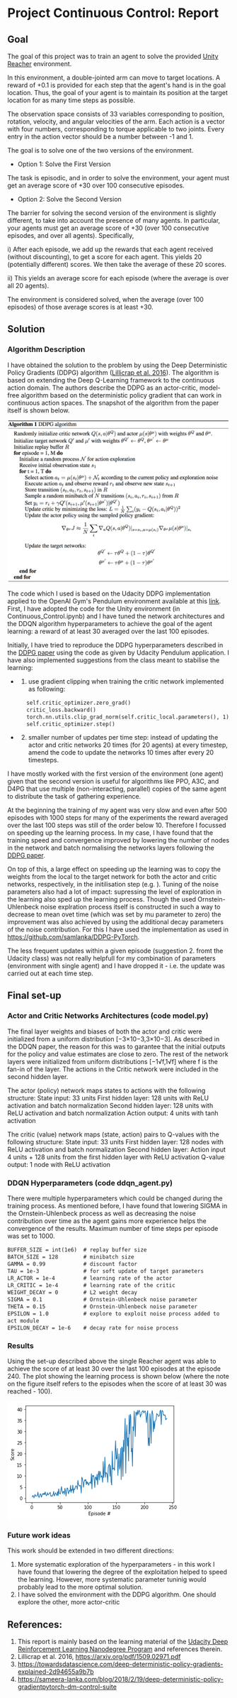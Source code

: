 # Project Continuous Control: Report

## Goal

The goal of this project was to train an agent to solve the provided [Unity Reacher](https://github.com/Unity-Technologies/ml-agents/blob/master/docs/Learning-Environment-Examples.md#reacher) environment.

In this environment, a double-jointed arm can move to target locations. A reward of +0.1 is provided for each step that the agent's hand is in the goal location. Thus, the goal of your agent is to maintain its position at the target location for as many time steps as possible.

The observation space consists of 33 variables corresponding to position, rotation, velocity, and angular velocities of the arm. Each action is a vector with four numbers, corresponding to torque applicable to two joints. Every entry in the action vector should be a number between -1 and 1.

The goal is to solve one of the two versions of the environment.
- Option 1: Solve the First Version

The task is episodic, and in order to solve the environment, your agent must get an average score of +30 over 100 consecutive episodes.
- Option 2: Solve the Second Version

The barrier for solving the second version of the environment is slightly different, to take into account the presence of many agents. In particular, your agents must get an average score of +30 (over 100 consecutive episodes, and over all agents). Specifically,

i) After each episode, we add up the rewards that each agent received (without discounting), to get a score for each agent. This yields 20 (potentially different) scores. We then take the average of these 20 scores.

ii) This yields an average score for each episode (where the average is over all 20 agents).

The environment is considered solved, when the average (over 100 episodes) of those average scores is at least +30. 

## Solution

### Algorithm Description

I have obtained the solution to the problem by using the Deep Deterministic Policy Gradients (DDPG) algorithm ([Lillicrap et al. 2016]( https://arxiv.org/pdf/1509.02971.pdf)). The algorithm is based on extending the Deep Q-Learning framework to the continuous action domain. The authors describe the DDPG as an actor-critic, model-free algorithm based on the deterministic policy gradient that can work in continuous action spaces. The snapshot of the algorithm from the paper itself is shown below.

![alt text](DDPG_Algorithm.png)

The code which I used is based on the Udacity DDPG implementation applied to the OpenAI Gym's Pendulum environment available at this [link](https://github.com/udacity/deep-reinforcement-learning/tree/master/ddpg-pendulum). First, I have adopted the code for the Unity environment (in Continuous_Control.ipynb) and I have tuned the network architectures and the DDQN algorithm hyperparameters to achieve the goal of the agent learning: a reward of at least 30 averaged over the last 100 episodes.

Initially, I have tried to reproduce the DDPG hyperparameters described in the [DDPG paper](https://arxiv.org/pdf/1509.02971.pdf) using the code as given by Udacity Pendulum application. I have also implemented suggestions from the class meant to stabilise the learning: 
- 1. use gradient clipping when training the critic network implemented as following:
```
      self.critic_optimizer.zero_grad()
      critic_loss.backward()
      torch.nn.utils.clip_grad_norm(self.critic_local.parameters(), 1)
      self.critic_optimizer.step()
```
- 2. smaller number of updates per time step: instead of updating the actor and critic networks 20 times (for 20 agents) at every timestep, amend the code to update the networks 10 times after every 20 timesteps. 

I have mostly worked with the first version of the environment (one agent) given that the second version is useful for algorithms like PPO, A3C, and D4PG that use multiple (non-interacting, parallel) copies of the same agent to distribute the task of gathering experience. 

At the beginning the training of my agent was very slow and even after 500 episodes with 1000 steps for many of the experiments the reward averaged over the last 100 steps was still of the order below 10. Therefore I focussed on speeding up the learning process.
In my case, I have found that the training speed and convergence improved by lowering the number of nodes in the network and batch normalising the networks layers following the [DDPG paper](https://arxiv.org/pdf/1509.02971.pdf).

On top of this, a large effect on speeding up the learning was to copy the weights from the local to the target network for both the actor and critic networks, respectively, in the initilisation step (e.g. ). Tuning of the noise parameters also had a lot of impact: supressing the level of exploration in the learning also sped up the learning process. Though the used Ornstein-Uhlenbeck noise explration process itself is constructed in such a way to decrease to mean ovet time (which was set by mu parameter to zero) the improvement was also achieved by using the additional decay parameters of the noise contribution. For this I have used the implementation as used in https://github.com/samlanka/DDPG-PyTorch.

The less frequent updates within a given episode (suggestion 2. fromt the Udacity class) was not really helpfull for my combination of parameters (environment with single agent) and I have dropped it - i.e. the update was carried out at each time step. 


## Final set-up

### Actor and Critic Networks Architectures (code model.py)

 The final layer weights and biases of both the actor and critic were initialized from a uniform distribution [−3×10−3,3×10−3].  As described in the DDQN paper, the reason for this was to garantee that the initial outputs for the policy and value estimates are close to zero. The rest of the network layers were initialized from uniform distributions [−1√f,1√f] where f is the fan-in of the layer. The actions in the Critic network were included in the second hidden layer. 

 The actor (policy) network maps states to actions with the following structure:
    State input: 33 units
    First hidden layer: 128 units with ReLU activation and batch normalization
    Second hidden layer: 128 units with ReLU activation and batch normalization
    Action output: 4 units with tanh activation

The critic (value) network maps (state, action) pairs to Q-values with the following structure:
    State input: 33 units
    First hidden layer: 128 nodes with ReLU activation and batch normalization
    Second hidden layer:  Action input 4 units + 128 units from the first hidden layer with ReLU activation 
    Q-value output: 1 node with ReLU activation



### DDQN Hyperparameters (code ddqn_agent.py)

There were multiple hyperparameters which could be changed during the training process. As mentioned before, I have found that lowering SIGMA in the Ornstein-Uhlenbeck process as well as decreasing the noise contribution over time as the agent gains more experience helps the convergence of the results. Maximum number of time steps per episode was set to 1000. 

```
BUFFER_SIZE = int(1e6)  # replay buffer size
BATCH_SIZE = 128        # minibatch size
GAMMA = 0.99            # discount factor
TAU = 1e-3              # for soft update of target parameters
LR_ACTOR = 1e-4         # learning rate of the actor 
LR_CRITIC = 1e-4        # learning rate of the critic
WEIGHT_DECAY = 0        # L2 weight decay
SIGMA = 0.1             # Ornstein-Uhlenbeck noise parameter
THETA = 0.15            # Ornstein-Uhlenbeck noise parameter
EPSILON = 1.0           # explore to exploit noise process added to act module
EPSILON_DECAY = 1e-6    # decay rate for noise process
```


### Results

Using the set-up described above the single Reacher agent was able to achieve the score of at least 30 over the last 100 episodes 
at the episode 240. The plot showing the learning process is shown below (where the note on the figure itself refers to the episodes when the score of at least 30 was reached - 100). 

![alt text](ScoreFinal.png)


### Future work ideas

This work should be extended in two different directions:
1. More systematic exploration of the hyperparameters - in this work I have found that lowering the degree of the exploitation helped to speed the learning. However, more systematic parameter tuninig would probably lead to the more optimal solution. 
2. I have solved the environment with the DDPG algorithm. One should explore the other, more  actor-critic 


## References:
1. This report is mainly based on the learning material of the [Udacity Deep Reinforcement Learning Nanodegree Program](https://eu.udacity.com/course/deep-reinforcement-learning-nanodegree--nd893) and references therein.
2. Lillicrap et al. 2016, https://arxiv.org/pdf/1509.02971.pdf
3. https://towardsdatascience.com/deep-deterministic-policy-gradients-explained-2d94655a9b7b
4. https://sameera-lanka.com/blog/2018/2/19/deep-deterministic-policy-gradientpytorch-dm-control-suite

